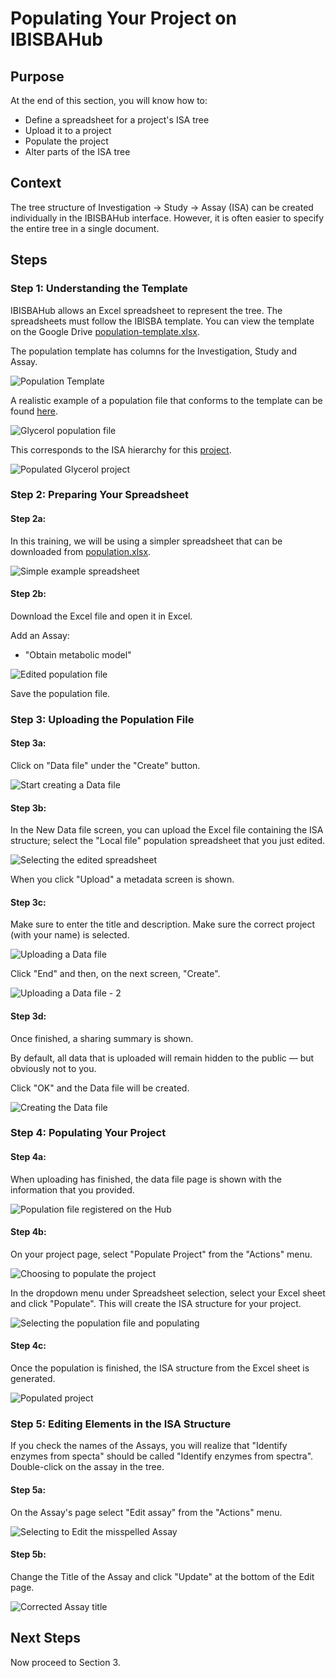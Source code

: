 # Populating Your Project on IBISBAHub

## Purpose

At the end of this section, you will know how to:
- Define a spreadsheet for a project's ISA tree
- Upload it to a project
- Populate the project
- Alter parts of the ISA tree

## Context

The tree structure of Investigation -> Study -> Assay (ISA) can be created individually in the IBISBAHub interface. However, it is often easier to specify the entire tree in a single document.

## Steps

### Step 1: Understanding the Template

IBISBAHub allows an Excel spreadsheet to represent the tree. The spreadsheets must follow the IBISBA template. You can view the template on the Google Drive [population-template.xlsx](https://drive.google.com/file/d/18mFA8lpq2925U6UzrLUBSNRLzIDRJatq/view?usp=sharing).

The population template has columns for the Investigation, Study and Assay.

![Population Template](../images/populating-project-guide-1.png)

A realistic example of a population file that conforms to the template can be found [here](https://drive.google.com/file/d/17w-PbR7cPH_I22wBDHQ9Is3eTv_kgAX2/view?usp=sharing).

![Glycerol population file](../images/populating-project-guide-2.png)

This corresponds to the ISA hierarchy for this [project](https://sandbox8.fairdomhub.org/projects/8).

![Populated Glycerol project](../images/populating-project-guide-3.png)

### Step 2: Preparing Your Spreadsheet

#### Step 2a:
In this training, we will be using a simpler spreadsheet that can be downloaded from [population.xlsx](https://drive.google.com/file/d/1Oq04wF-OZwsh1Y3aMBLTJCoxANgqYBVq/view?usp=sharing).

![Simple example spreadsheet](../images/populating-project-guide-4.png)

#### Step 2b:
Download the Excel file and open it in Excel.

Add an Assay:
- "Obtain metabolic model"

![Edited population file](../images/populating-project-guide-5.png)

Save the population file.

### Step 3: Uploading the Population File

#### Step 3a:
Click on "Data file" under the "Create" button.

![Start creating a Data file](../images/populating-project-guide-6.png)

#### Step 3b:
In the New Data file screen, you can upload the Excel file containing the ISA structure; select the "Local file" population spreadsheet that you just edited.

![Selecting the edited spreadsheet](../images/populating-project-guide-7.png)

When you click "Upload" a metadata screen is shown.

#### Step 3c:
Make sure to enter the title and description. Make sure the correct project (with your name) is selected.

![Uploading a Data file](../images/populating-project-guide-8.png)

Click "End" and then, on the next screen, "Create".

![Uploading a Data file - 2](../images/populating-project-guide-9.png)

#### Step 3d:
Once finished, a sharing summary is shown.

By default, all data that is uploaded will remain hidden to the public — but obviously not to you.

Click "OK" and the Data file will be created.

![Creating the Data file](../images/populating-project-guide-10.png)

### Step 4: Populating Your Project

#### Step 4a:
When uploading has finished, the data file page is shown with the information that you provided.

![Population file registered on the Hub](../images/populating-project-guide-11.png)

#### Step 4b:
On your project page, select "Populate Project" from the "Actions" menu.

![Choosing to populate the project](../images/populating-project-guide-12.png)

In the dropdown menu under Spreadsheet selection, select your Excel sheet and click "Populate". This will create the ISA structure for your project.

![Selecting the population file and populating](../images/populating-project-guide-13.png)

#### Step 4c:
Once the population is finished, the ISA structure from the Excel sheet is generated.

![Populated project](../images/populating-project-guide-14.png)

### Step 5: Editing Elements in the ISA Structure

If you check the names of the Assays, you will realize that "Identify enzymes from specta" should be called "Identify enzymes from spectra". Double-click on the assay in the tree.

#### Step 5a:
On the Assay's page select "Edit assay" from the "Actions" menu.

![Selecting to Edit the misspelled Assay](../images/populating-project-guide-15.png)

#### Step 5b:
Change the Title of the Assay and click "Update" at the bottom of the Edit page.

![Corrected Assay title](../images/populating-project-guide-16.png)

## Next Steps

Now proceed to Section 3.
